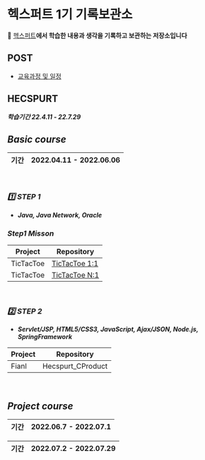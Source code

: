 # 헥스퍼트 1기 기록보관소

🌹 [헥스퍼트](https://www.saramin.co.kr/zf_user/jobs/relay/view?isMypage=no&rec_idx=42519821&recommend_ids=eJxNj8kVw0AMQqvJHaH9nELcfxcZ2%2FHIxw8InozuYNdRlE9%2B7YWHXYJqF%2BIouX3LSnD5fSHpmRzXSRl0b2Xu8OC%2F28qd%2Btr2UOy4JuLdTajVRrFW84U4EV6y2rertg4G14qoTbglOh8kJPIKP1X0niEzIDFViFLu28Hnpyi%2FhR9c2ks7&view_type=search&searchword=%EC%9E%90%EB%B0%94+%EC%9D%80%ED%96%89&searchType=search&gz=1&t_ref_content=generic&t_ref=search&paid_fl=n#seq=0)**에서 학습한 내용과 생각을 기록하고 보관하는 저장소입니다**

## POST
- [교육과정 및 일정](https://github.com/Jinuk93/HecSpurt/blob/master/Post/curriculum.md)
 
## HECSPURT

***학습기간 22.4.11 - 22.7.29***
 
## ***Basic course*** 

 |기간|2022.04.11 - 2022.06.06|
 |---|---|

<br>

### ***1️⃣ STEP 1***
- ***Java, Java Network, Oracle***

### ***Step1 Misson***

|Project|Repository|
|---|---|
|TicTacToe|[TicTacToe 1:1](https://github.com/Jinuk93/TicTacToe)|
|TicTacToe|[TicTacToe N:1](https://github.com/Jinuk93/TicTacToe_v2)|

<br>

### ***2️⃣ STEP 2***
- ***Servlet/JSP, HTML5/CSS3, JavaScript, Ajax/JSON, Node.js, SpringFramework***

|Project|Repository|
|---|---|
|Fianl|Hecspurt_CProduct|([https://github.com/Jinuk93/TicTacToe](https://github.com/Jinuk93/Hecspurt_CProduct))|

<br>

## ***Project course***

|기간|2022.06.7 - 2022.07.1|
|---|---|

|기간|2022.07.2 - 2022.07.29|
|---|---|
